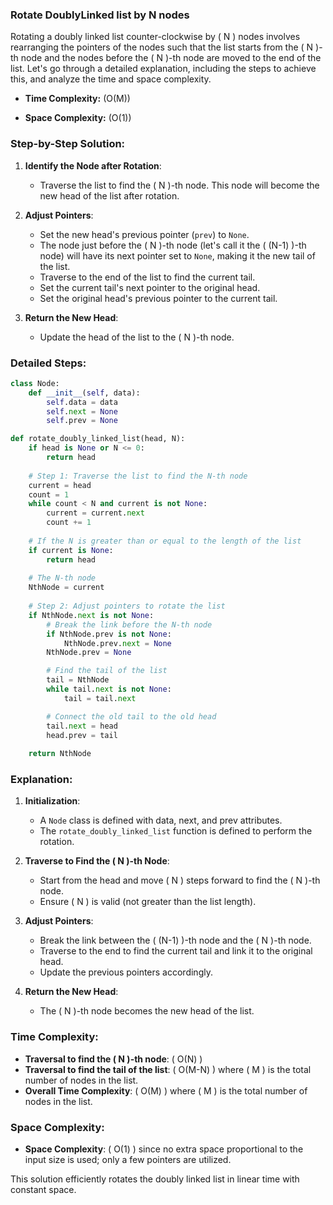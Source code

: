 ### Rotate DoublyLinked list by N nodes

Rotating a doubly linked list counter-clockwise by \( N \) nodes involves rearranging the pointers of the nodes such that the list starts from the \( N \)-th node and the nodes before the \( N \)-th node are moved to the end of the list. Let's go through a detailed explanation, including the steps to achieve this, and analyze the time and space complexity.

- **Time Complexity:** \(O(M)\)

- **Space Complexity:** \(O(1)\)

### Step-by-Step Solution:

1. **Identify the Node after Rotation**:
   - Traverse the list to find the \( N \)-th node. This node will become the new head of the list after rotation.

2. **Adjust Pointers**:
   - Set the new head's previous pointer (`prev`) to `None`.
   - The node just before the \( N \)-th node (let's call it the \( (N-1) \)-th node) will have its next pointer set to `None`, making it the new tail of the list.
   - Traverse to the end of the list to find the current tail.
   - Set the current tail's next pointer to the original head.
   - Set the original head's previous pointer to the current tail.

3. **Return the New Head**:
   - Update the head of the list to the \( N \)-th node.

### Detailed Steps:

```python
class Node:
    def __init__(self, data):
        self.data = data
        self.next = None
        self.prev = None

def rotate_doubly_linked_list(head, N):
    if head is None or N <= 0:
        return head
    
    # Step 1: Traverse the list to find the N-th node
    current = head
    count = 1
    while count < N and current is not None:
        current = current.next
        count += 1
    
    # If the N is greater than or equal to the length of the list
    if current is None:
        return head
    
    # The N-th node
    NthNode = current
    
    # Step 2: Adjust pointers to rotate the list
    if NthNode.next is not None:
        # Break the link before the N-th node
        if NthNode.prev is not None:
            NthNode.prev.next = None
        NthNode.prev = None

        # Find the tail of the list
        tail = NthNode
        while tail.next is not None:
            tail = tail.next

        # Connect the old tail to the old head
        tail.next = head
        head.prev = tail
    
    return NthNode
```

### Explanation:

1. **Initialization**:
   - A `Node` class is defined with data, next, and prev attributes.
   - The `rotate_doubly_linked_list` function is defined to perform the rotation.

2. **Traverse to Find the \( N \)-th Node**:
   - Start from the head and move \( N \) steps forward to find the \( N \)-th node.
   - Ensure \( N \) is valid (not greater than the list length).

3. **Adjust Pointers**:
   - Break the link between the \( (N-1) \)-th node and the \( N \)-th node.
   - Traverse to the end to find the current tail and link it to the original head.
   - Update the previous pointers accordingly.

4. **Return the New Head**:
   - The \( N \)-th node becomes the new head of the list.

### Time Complexity:

- **Traversal to find the \( N \)-th node**: \( O(N) \)
- **Traversal to find the tail of the list**: \( O(M-N) \) where \( M \) is the total number of nodes in the list.
- **Overall Time Complexity**: \( O(M) \) where \( M \) is the total number of nodes in the list.

### Space Complexity:

- **Space Complexity**: \( O(1) \) since no extra space proportional to the input size is used; only a few pointers are utilized.

This solution efficiently rotates the doubly linked list in linear time with constant space.